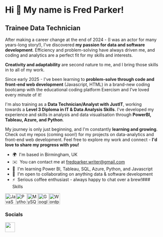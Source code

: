Hi 👋 My name is Fred Parker!
=============================

Trainee Data Technician
-----------------------

After making a career change at the end of 2024 - (I was an actor for many years-long story!), I've discovered **my passion for data and software development**. Efficiency and problem-solving have always driven me, and coding and analytics are a perfect fit for my skills and interests. 

**Creativity and adaptability** are second nature to me, and I bring those skills in to all of my work. 

Since early 2025 - I've been learning to **problem-solve through code and front-end web development** (Javascript, HTML) in a brand-new coding bootcamp with the educational coding platform Exercism and I've loved every minute of it! 

I'm also training as a **Data Technician/Analyst with JustIT**, working towards a **Level 3 Diploma in IT & Data Analysis Skills**. I've developed my experience and skills in analysis and data visualisation through **PowerBI, Tableau, Azure, and Python**. 

My journey is only just beginning, and I'm constantly **learning and growing**. Check out my repos (coming soon!) for my projects on data-analytics and front-end web development. Feel free to explore my work and connect - **I'd love to share my progress with you!**

*   🌍  I'm based in Birmingham, UK
*   ✉️  You can contact me at [fredparker.writer@gmail.com](mailto:fredparker.writer@gmail.com)
*   🧠  I'm learning Power BI, Tableau, SQL, Azure, Python, and Javascript
*   🤝  I'm open to collaborating on anything data & software development
*   ⚡  Serious coffee enthusiast - always happy to chat over a brew!### Skills 
<p align="left">
<a href="https://developer.mozilla.org/en-US/docs/Web/JavaScript" target="_blank" rel="noreferrer"><img src="https://raw.githubusercontent.com/danielcranney/readme-generator/main/public/icons/skills/javascript-colored.svg" width="36" height="36" alt="JavaScript" /></a><a href="https://www.python.org/" target="_blank" rel="noreferrer"><img src="https://raw.githubusercontent.com/danielcranney/readme-generator/main/public/icons/skills/python-colored.svg" width="36" height="36" alt="Python" /></a><a href="https://www.mysql.com/" target="_blank" rel="noreferrer"><img src="https://raw.githubusercontent.com/danielcranney/readme-generator/main/public/icons/skills/mysql-colored.svg" width="36" height="36" alt="MySQL" /></a><a href="https://cloud.google.com/" target="_blank" rel="noreferrer"><img src="https://raw.githubusercontent.com/danielcranney/readme-generator/main/public/icons/skills/googlecloud-colored.svg" width="36" height="36" alt="Google Cloud" /></a><a href="https://wordpress.com" target="_blank" rel="noreferrer"><img src="https://raw.githubusercontent.com/danielcranney/readme-generator/main/public/icons/skills/wordpress-colored.svg" width="36" height="36" alt="Wordpress" /></a>
                    </p>
                    
### Socials

<p align="left"> <a href="https://www.github.com/Fred-Parker" target="_blank" rel="noreferrer"> <picture> <source media="(prefers-color-scheme: dark)" srcset="https://raw.githubusercontent.com/danielcranney/readme-generator/main/public/icons/socials/github-dark.svg" /> <source media="(prefers-color-scheme: light)" srcset="https://raw.githubusercontent.com/danielcranney/readme-generator/main/public/icons/socials/github.svg" /> <img src="https://raw.githubusercontent.com/danielcranney/readme-generator/main/public/icons/socials/github.svg" width="32" height="32" /> </picture> </a></p>
